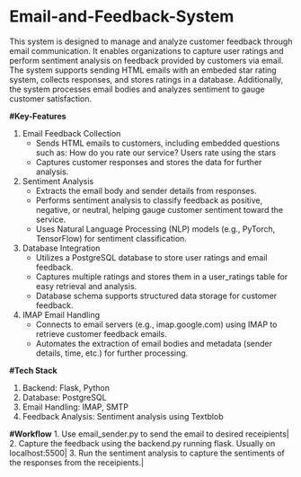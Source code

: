 # Email-and-Feedback-System

This system is designed to manage and analyze customer feedback through email communication. It enables organizations to capture user ratings and perform sentiment analysis on feedback provided by customers via email. The system supports sending HTML emails with an embeded star rating system, collects responses, and stores ratings in a database. Additionally, the system processes email bodies and analyzes sentiment to gauge customer satisfaction.

**#Key-Features**

1. Email Feedback Collection
    - Sends HTML emails to customers, including embedded questions such as:
      How do you rate our service? Users rate using the stars
    - Captures customer responses and stores the data for further analysis.
2. Sentiment Analysis
    - Extracts the email body and sender details from responses.
    - Performs sentiment analysis to classify feedback as positive, negative, or neutral, helping gauge customer sentiment toward the service.
    - Uses Natural Language Processing (NLP) models (e.g., PyTorch, TensorFlow) for sentiment classification.
3. Database Integration
    - Utilizes a PostgreSQL database to store user ratings and email feedback.
    - Captures multiple ratings and stores them in a user_ratings table for easy retrieval and analysis.
    - Database schema supports structured data storage for customer feedback.
4. IMAP Email Handling
    - Connects to email servers (e.g., imap.google.com) using IMAP to retrieve customer feedback emails.
    - Automates the extraction of email bodies and metadata (sender details, time, etc.) for further processing.
  
**#Tech Stack**
  1. Backend: Flask, Python
  2. Database: PostgreSQL
  3. Email Handling: IMAP, SMTP
  4. Feedback Analysis: Sentiment analysis using Textblob

**#Workflow**
    1. Use email_sender.py to send the email to desired receipients|
    2. Capture the feedback using the backend.py running flask. Usually on localhost:5500|
    3. Run the sentiment analysis to capture the sentiments of the responses from the receipients.|
